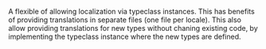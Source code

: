 A flexible of allowing localization via typeclass instances.
This has benefits of providing translations in separate files (one file per locale).
This also allow providing translations for new types without chaning existing code, by implementing the typeclass instance where the new types are defined.